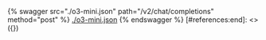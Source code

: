 [#references:start]: <> ({ "template": "openapi" })
{% swagger src="./o3-mini.json" path="/v2/chat/completions" method="post" %}
[./o3-mini.json](./o3-mini.json)
{% endswagger %}
[#references:end]: <> ({})